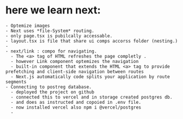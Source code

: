 # here we learn next:
    - Optemize images
    - Next uses *file-System* routing.
    - only page.tsx is pubilcally accessable.
    - layout.tsx is file that share ui comps accorss folder (nesting.)
    - 
    - next/link : compo for navigating.
      - The <a> tag of HTML refreshes the page completly .
      - however Link component optemizes the navigation 
      - built-in component that extends the HTML <a> tag to provide prefetching and client-side navigation between routes
      - Next.js automatically code splits your application by route segments
    - Connecting to postreg database.
      - deployed the project on github 
      - connected this to vercel and in storage created postgres db.
      - and does as instructed and copoied in .env file.
      - now installed vercel also npm i @vercel/postgres
      - 